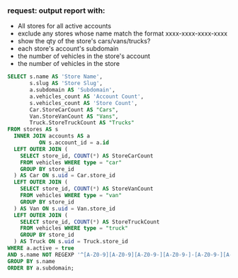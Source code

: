 ### request: output report with:
- All stores for all active accounts
- exclude any stores whose name match the format xxxx-xxxx-xxxx-xxxx
- show the qty of the store's cars/vans/trucks?
- each store's account's subdomain
- the number of vehicles in the store's account
- the number of vehicles in the store

```sql
SELECT s.name AS 'Store Name',
       s.slug AS 'Store Slug',
       a.subdomain AS 'Subdomain',
       a.vehicles_count AS 'Account Count',
       s.vehicles_count AS 'Store Count',
       Car.StoreCarCount AS "Cars",
       Van.StoreVanCount AS "Vans",
       Truck.StoreTruckCount AS "Trucks"
FROM stores AS s
  INNER JOIN accounts AS a
          ON s.account_id = a.id
  LEFT OUTER JOIN (
    SELECT store_id, COUNT(*) AS StoreCarCount
    FROM vehicles WHERE type = "car"
    GROUP BY store_id
  ) AS Car ON s.uid = Car.store_id
  LEFT OUTER JOIN (
    SELECT store_id, COUNT(*) AS StoreVanCount
    FROM vehicles WHERE type = "van"
    GROUP BY store_id
  ) AS Van ON s.uid = Van.store_id
  LEFT OUTER JOIN (
    SELECT store_id, COUNT(*) AS StoreTruckCount
    FROM vehicles WHERE type = "truck"
    GROUP BY store_id
  ) AS Truck ON s.uid = Truck.store_id
WHERE a.active = true
AND s.name NOT REGEXP '^[A-Z0-9][A-Z0-9][A-Z0-9-][A-Z0-9-]-[A-Z0-9-][A-Z0-9-][A-Z0-9-][A-Z0-9-]-[A-Z0-9-][A-Z0-9-][A-Z0-9-][A-Z0-9-]-[A-Z0-9-][A-Z0-9-][A-Z0-9-][A-Z0-9-]'
GROUP BY s.name
ORDER BY a.subdomain;
```
